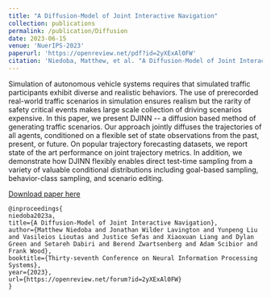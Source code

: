 ```yaml
---
title: "A Diffusion-Model of Joint Interactive Navigation"
collection: publications
permalink: /publication/Diffusion
date: 2023-06-15
venue: 'NuerIPS-2023'
paperurl: 'https://openreview.net/pdf?id=2yXExAl0FW'
citation: 'Niedoba, Matthew, et al. "A Diffusion-Model of Joint Interactive Navigation." NuerIPS 2023.'
---
```

Simulation of autonomous vehicle systems requires that simulated traffic participants exhibit diverse and realistic behaviors. The use of prerecorded real-world traffic scenarios in simulation ensures realism but the rarity of safety critical events makes large scale collection of driving scenarios expensive. In this paper, we present DJINN -- a diffusion based method of generating traffic scenarios. Our approach jointly diffuses the trajectories of all agents, conditioned on a flexible set of state observations from the past, present, or future. On popular trajectory forecasting datasets, we report state of the art performance on joint trajectory metrics. In addition, we demonstrate how DJINN flexibly enables direct test-time sampling from a variety of valuable conditional distributions including goal-based sampling, behavior-class sampling, and scenario editing.

[Download paper here](https://openreview.net/pdf?id=2yXExAl0FW)

 ```   
@inproceedings{
niedoba2023a,
title={A Diffusion-Model of Joint Interactive Navigation},
author={Matthew Niedoba and Jonathan Wilder Lavington and Yunpeng Liu and Vasileios Lioutas and Justice Sefas and Xiaoxuan Liang and Dylan Green and Setareh Dabiri and Berend Zwartsenberg and Adam Scibior and Frank Wood},
booktitle={Thirty-seventh Conference on Neural Information Processing Systems},
year={2023},
url={https://openreview.net/forum?id=2yXExAl0FW}
}
 ```